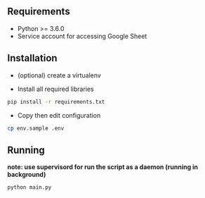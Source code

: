 Requirements
------------

- Python >= 3.6.0
- Service account for accessing Google Sheet

Installation
------------

- (optional) create a virtualenv

- Install all required libraries
```bash
pip install -r requirements.txt
```
- Copy then edit configuration
```bash
cp env.sample .env
```

Running
-------

**note: use supervisord for run the script as a daemon (running in background)**

```bash
python main.py
```
